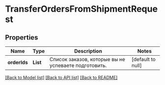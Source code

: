 # TransferOrdersFromShipmentRequest
## Properties

| Name | Type | Description | Notes |
|------------ | ------------- | ------------- | -------------|
| **orderIds** | **List** | Список заказов, которые вы не успеваете подготовить. | [default to null] |

[[Back to Model list]](../README.md#documentation-for-models) [[Back to API list]](../README.md#documentation-for-api-endpoints) [[Back to README]](../README.md)

